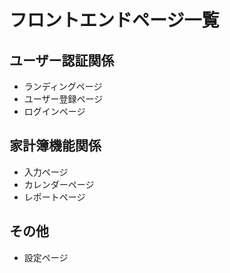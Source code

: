 # フロントエンドページ一覧

## ユーザー認証関係
- ランディングページ
- ユーザー登録ページ
- ログインページ

## 家計簿機能関係
- 入力ページ
- カレンダーページ
- レポートページ

## その他
- 設定ページ
